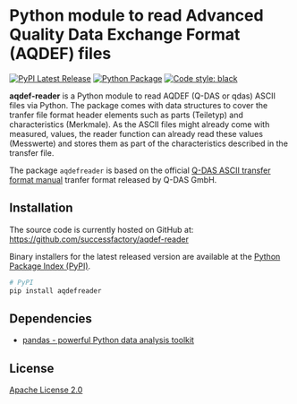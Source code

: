 # Python module to read Advanced Quality Data Exchange Format (AQDEF) files
[![PyPI Latest Release](https://img.shields.io/pypi/v/pandas.svg)](https://test.pypi.org/project/aqdefreader/)
[![Python Package](https://github.com/successfactory/aqdef-reader/actions/workflows/main.yml/badge.svg)](https://github.com/successfactory/aqdef-reader/actions/workflows/main.yml)
[![Code style: black](https://img.shields.io/badge/code%20style-black-000000.svg)](https://github.com/psf/black)

**aqdef-reader** is a Python module to read AQDEF (Q-DAS or qdas) ASCII files via Python. The package comes with data structures to cover the tranfer file format header elements such as 
parts (Teiletyp) and characteristics (Merkmale). As the ASCII files might already come with measured, values, the reader function can already read these values (Messwerte) and stores 
them as part of the characteristics described in the transfer file.

The package `aqdefreader` is based on the official 
[Q-DAS ASCII transfer format manual](https://training.q-das.de/fileadmin/mediamanager/Datenformat_Dokumente/Q-DAS_ASCII-Transfer-Format_ENG_V12_ec.pdf) tranfer format released by Q-DAS GmbH.

## Installation
The source code is currently hosted on GitHub at:
https://github.com/successfactory/aqdef-reader

Binary installers for the latest released version are available at the [Python
Package Index (PyPI)](https://pypi.org/project/aqdefreader/).

```sh
# PyPI
pip install aqdefreader
```

## Dependencies
- [pandas - powerful Python data analysis toolkit](https://pandas.pydata.org/)

## License
[Apache License 2.0](LICENSE)

